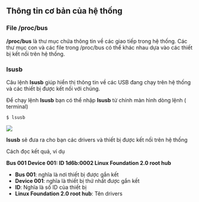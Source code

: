 ## Thông tin cơ bản của hệ thống

### File /proc/bus

**/proc/bus** là thư mục chứa thông tin về các giao tiếp trong hệ thống. Các thư mục con và các file trong /proc/bus có thể khác nhau dựa vào các thiết bị kết nối trên hệ thống.

### lsusb

Câu lệnh **lsusb** giúp hiển thị thông tin về các USB đang chạy trên hệ thống và các thiết bị được kết nối với chúng.

Để chạy lệnh **lsusb** bạn có thể nhập **lsusb** từ chính màn hình dòng lệnh ( terminal)

``$ lsusb``

<img src="https://github.com/vinhvt2704/Images/blob/master/lsusb.PNG">

**lsusb** sẽ đưa ra cho bạn các drivers và thiết bị được kết nối trên hệ thống

Cách đọc kết quả, ví dụ

**Bus 001 Device 001: ID 1d6b:0002 Linux Foundation 2.0 root hub**
- **Bus 001**: nghĩa là nơi thiết bị được gắn kết
- **Device 001**: nghĩa là thiết bị thứ nhất được gắn kết
- **ID**: Nghĩa là số ID của thiết bị
- **Linux Foundation 2.0 root hub**: Tên drivers 



